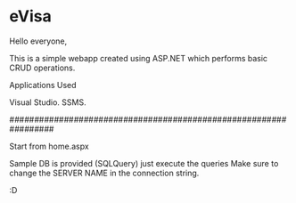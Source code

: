 # eVisa

Hello everyone,

This is a simple webapp created using ASP.NET which performs basic CRUD operations.

Applications Used

Visual Studio.
SSMS.

#_#_#_#_#_#_#_#_#_#_#_#_#_#_#_#_#_#_#_#_#_#_#_#_#_#_#_#_#_#_#_#_#_#_#_#_#_#_#_#_#_#_#_#_#_#_#_#_#_#_#_#_#_#_#_#_#_#_#_#_#_#_#_#_#

Start from home.aspx

Sample DB is provided (SQLQuery) just execute the queries
Make sure to change the SERVER NAME in the connection string.

:D
